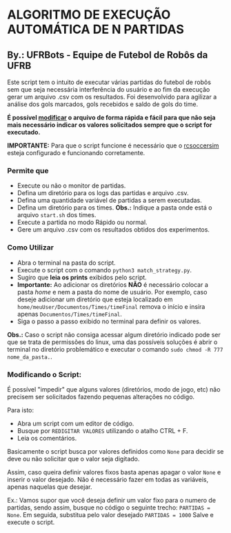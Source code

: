 # ALGORITMO DE EXECUÇÃO AUTOMÁTICA DE N PARTIDAS 
## By.: UFRBots - Equipe de Futebol de Robôs da UFRB

Este script tem o intuito de executar várias partidas do futebol de robôs sem que seja necessária interferência do usuário e ao fim da execução gerar um arquivo .csv com os resultados.
Foi desenvolvido para agilizar a análise dos gols marcados, gols recebidos e saldo de gols do time.

**É possível [modificar](#modificando-o-script) o arquivo de forma rápida e fácil para que não seja mais necessário indicar os valores solicitados sempre que o script for executado.**

**IMPORTANTE:** Para que o script funcione é necessário que o [rcsoccersim](https://github.com/rcsoccersim/) esteja configurado e funcionando corretamente.

### Permite que

- Execute ou não o monitor de partidas.
- Defina um diretório para os logs das partidas e arquivo .csv.
- Defina uma quantidade variável de partidas a serem executadas.
- Defina um diretório para os times. **Obs.:** Indique a pasta onde está o arquivo ``` start.sh ``` dos times.
- Execute a partida no modo Rápido ou normal.
- Gere um arquivo .csv com os resultados obtidos dos experimentos.

### Como Utilizar

- Abra o terminal na pasta do script.
- Execute o script com o comando ``` python3 match_strategy.py ```.
- Sugiro que **leia os prints** exibidos pelo script.
- **Importante:** Ao adicionar os diretórios **NÃO** é necessário colocar a pasta *home* e nem a pasta do nome de usuário. Por exemplo, caso deseje adicionar um diretório que esteja localizado em ``` home/meuUser/Documentos/Times/timeFinal ``` remova o início e insira apenas ``` Documentos/Times/timeFinal ```.
- Siga o passo a passo exibido no terminal para definir os valores.

**Obs.:** Caso o script não consiga acessar algum diretório indicado pode ser que se trata de permissões do linux, uma das possíveis soluções é abrir o terminal no diretório problemático e executar o comando ``` sudo chmod -R 777 nome_da_pasta. ```.

### Modificando o Script:
<!-- #modificando-o-script -->
É possível "impedir" que alguns valores (diretórios, modo de jogo, etc) não precisem ser solicitados fazendo pequenas alterações no código.

Para isto:

- Abra um script com um editor de código.
- Busque por ``` REDIGITAR VALORES ``` utilizando o atalho CTRL + F.
- Leia os comentários.

Basicamente o script busca por valores definidos como ``` None ``` para decidir se deve ou não solicitar que o valor seja digitado.

Assim, caso queira definir valores fixos basta apenas apagar o valor ``` None ``` e inserir o valor desejado. Não é necessário fazer em todas as variáveis, apenas naquelas que desejar.

Ex.: Vamos supor que você deseja definir um valor fixo para o numero de partidas, sendo assim, busque no código o seguinte trecho:
``` PARTIDAS = None ```.
Em seguida, substitua pelo valor desejado
``` PARTIDAS = 1000 ```
Salve e execute o script.
